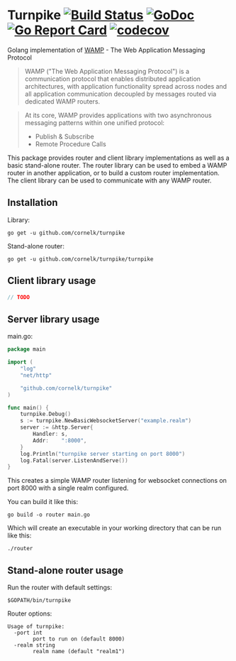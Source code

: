 Turnpike [![Build Status](https://travis-ci.org/cornelk/turnpike.svg?branch=master)](https://travis-ci.org/cornelk/turnpike) [![GoDoc](https://godoc.org/github.com/cornelk/turnpike?status.svg)](https://godoc.org/github.com/cornelk/turnpike) [![Go Report Card](https://goreportcard.com/badge/cornelk/turnpike)](https://goreportcard.com/report/github.com/cornelk/turnpike) [![codecov](https://codecov.io/gh/cornelk/turnpike/branch/master/graph/badge.svg)](https://codecov.io/gh/cornelk/turnpike)
===

Golang implementation of [WAMP](http://wamp.ws/) - The Web Application Messaging Protocol

> WAMP ("The Web Application Messaging Protocol") is a communication protocol
> that enables distributed application architectures, with application
> functionality spread across nodes and all application communication decoupled
> by messages routed via dedicated WAMP routers.

> At its core, WAMP provides applications with two asynchronous messaging
> patterns within one unified protocol:
> * Publish & Subscribe
> * Remote Procedure Calls

This package provides router and client library implementations as well as a
basic stand-alone router. The router library can be used to embed a WAMP router
in another application, or to build a custom router implementation. The client
library can be used to communicate with any WAMP router.

Installation
---

Library:

    go get -u github.com/cornelk/turnpike

Stand-alone router:

    go get -u github.com/cornelk/turnpike/turnpike

Client library usage
---

```go
// TODO
```

Server library usage
---

main.go:
```go
package main

import (
	"log"
	"net/http"

	"github.com/cornelk/turnpike"
)

func main() {
	turnpike.Debug()
	s := turnpike.NewBasicWebsocketServer("example.realm")
	server := &http.Server{
		Handler: s,
		Addr:    ":8000",
	}
	log.Println("turnpike server starting on port 8000")
	log.Fatal(server.ListenAndServe())
}
```

This creates a simple WAMP router listening for websocket connections on port
8000 with a single realm configured.

You can build it like this:

    go build -o router main.go

Which will create an executable in your working directory that can be run like
this:

    ./router

Stand-alone router usage
---

Run the router with default settings:

    $GOPATH/bin/turnpike

Router options:

```
Usage of turnpike:
  -port int
        port to run on (default 8000)
  -realm string
        realm name (default "realm1")
```
